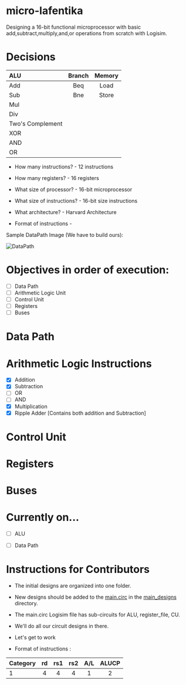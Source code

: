 # micro-lafentika
Designing a 16-bit functional microprocessor with basic add,subtract,multiply,and,or operations from scratch with Logisim.  

# Decisions 
| ALU      | Branch       | Memory|
 :----------  |:------------:|:------------:|
|Add|Beq|Load|
|Sub|Bne|Store|
|Mul|
|Div|
|Two's Complement|
|XOR|
|AND|
|OR|

 - How many instructions? - 12 instructions

 - How many registers? - 16 registers

 - What size of processor? - 16-bit microprocessor

 - What size of instructions? - 16-bit size instructions

 - What architecture? - Harvard Architecture
 
 - Format of instructions - 

 <p>Sample DataPath Image (We have to build ours):</p>  

![DataPath](https://docsdrive.com/images/ansinet/itj/2007/fig3-2k7-497-508.gif)    

# Objectives in order of execution:
- [ ] Data Path
- [ ] Arithmetic Logic Unit  
- [ ] Control Unit
- [ ] Registers
- [ ] Buses

# Data Path  


# Arithmetic Logic Instructions
- [x] Addition
- [x] Subtraction
- [ ] OR
- [ ] AND
- [x] Multiplication
- [x] Ripple Adder [Contains both addition and Subtraction]

# Control Unit


# Registers


# Buses



# Currently on...
- [ ] ALU
- [ ] Data Path


# Instructions for Contributors
- The initial designs are organized into one folder.
- New designs should be added to the [main.circ](./main_designs/main.circ) in the [main_designs](./main_designs/) directory.
- The main.circ Logisim file has sub-circuits for ALU, register_file, CU.
- We'll do all our circuit designs in there.
- Let's get to work

 - Format of instructions : 

| Category      | rd       | rs1|rs2|A/L|ALUCP|
 :----------  |:------------:|:------------:|:------------:|:------------:|:------------:|
|1|4|4|4|1|2
